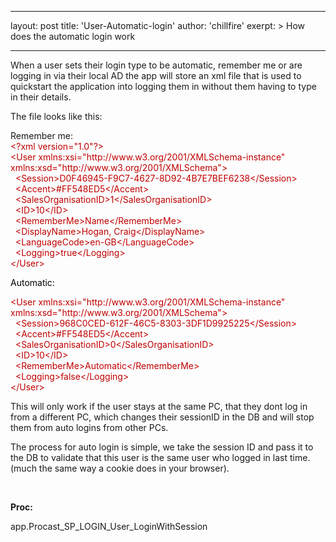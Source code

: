 
---
layout: post
title:  'User-Automatic-login'
author: 'chillfire'
exerpt: >
  How does the automatic login work 

---

  <p>When a user sets their login type to be automatic, remember me or are logging in via their local AD the app will store an xml file that is used to quickstart the application into logging them in without them having to type in their details.</p>
<p>The file looks like this:</p>
<p>Remember me:<br />
<span style="color: #c00000;">&lt;?xml version="1.0"?&gt;<br />
&lt;User xmlns:xsi="http://www.w3.org/2001/XMLSchema-instance" xmlns:xsd="http://www.w3.org/2001/XMLSchema"&gt;<br />
&nbsp; &lt;Session&gt;D0F46945-F9C7-4627-8D92-4B7E7BEF6238&lt;/Session&gt;<br />
&nbsp; &lt;Accent&gt;#FF548ED5&lt;/Accent&gt;<br />
&nbsp; &lt;SalesOrganisationID&gt;1&lt;/SalesOrganisationID&gt;<br />
&nbsp; &lt;ID&gt;10&lt;/ID&gt;<br />
&nbsp; &lt;RememberMe&gt;Name&lt;/RememberMe&gt;<br />
&nbsp; &lt;DisplayName&gt;Hogan, Craig&lt;/DisplayName&gt;<br />
&nbsp; &lt;LanguageCode&gt;en-GB&lt;/LanguageCode&gt;<br />
&nbsp; &lt;Logging&gt;true&lt;/Logging&gt;<br />
&lt;/User&gt;</span></p>
<p><span style="color: #000000;">Automatic:</span></p>
<p><span style="color: #c00000;">&lt;User xmlns:xsi="http://www.w3.org/2001/XMLSchema-instance" xmlns:xsd="http://www.w3.org/2001/XMLSchema"&gt;<br />
&nbsp; &lt;Session&gt;968C0CED-612F-46C5-8303-3DF1D9925225&lt;/Session&gt;<br />
&nbsp; &lt;Accent&gt;#FF548ED5&lt;/Accent&gt;<br />
&nbsp; &lt;SalesOrganisationID&gt;0&lt;/SalesOrganisationID&gt;<br />
&nbsp; &lt;ID&gt;10&lt;/ID&gt;<br />
&nbsp; &lt;RememberMe&gt;Automatic&lt;/RememberMe&gt;<br />
&nbsp; &lt;Logging&gt;false&lt;/Logging&gt;<br />
&lt;/User&gt;</span></p>
<p>This will only work if the user stays at the same PC, that they dont log in from a different PC, which changes their sessionID in the DB and will stop them from auto logins from other PCs.</p>
<p>The process for auto login is simple, we take the session ID and pass it to the DB to validate that this user is the same user who logged in last time. (much the same way a cookie does in your browser).</p>
<p>&nbsp;</p>
<p><strong>Proc:</strong></p>
<p>app.Procast_SP_LOGIN_User_LoginWithSession</p>
<p>&nbsp;</p>
<p>&nbsp;</p>
<p>&nbsp;</p>
<p>&nbsp;</p>